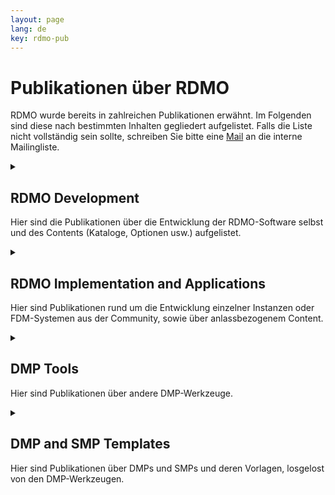 ```yaml
---
layout: page
lang: de
key: rdmo-pub
---
```


# Publikationen über RDMO

RDMO wurde bereits in zahlreichen Publikationen erwähnt. Im Folgenden sind diese nach bestimmten Inhalten gegliedert aufgelistet. Falls die Liste nicht vollständig sein sollte, schreiben Sie bitte eine <a href="mailto:rdmo-contact@listserv.dfn.de">Mail</a> an die interne Mailingliste.<br/>

<details>
  <summary><h2>RDMO Development</h2>
    <p>Hier sind die Publikationen über die Entwicklung der RDMO-Software selbst und des Contents (Kataloge, Optionen usw.) aufgelistet.</p>
  </summary>
  <ul class="publication">
  {% for publication in site.data.publications.RDMO_development %}
    <li>
        <i>{{ publication.authors }}</i> ({{ publication.date }}).<br />
        <strong>{{ publication.title }}</strong> [{{ publication.type }}].<br />
        {% if publication.doi %}<a href="{{ publication.doi }}">Download</a>
        {% else if publication.uri %}<a href="{{ publication.uri }}">Download</a>
        {% endif %}
    </li>
  {% endfor %}
  </ul>
</details>

<details>
  <summary><h2>RDMO Implementation and Applications</h2>
    <p>Hier sind Publikationen rund um die Entwicklung einzelner Instanzen oder FDM-Systemen aus der Community, sowie über anlassbezogenem Content.</p>
  </summary>
  <ul class="publication">
  {% for publication in site.data.publications.RDMO_implementation %}
    <li>
        <i>{{ publication.authors }}</i> ({{ publication.date }}).<br />
        <strong>{{ publication.title }}</strong> [{{ publication.type }}].<br />
        {% if publication.doi %}<a href="{{ publication.doi }}">Download</a>
        {% else if publication.uri %}<a href="{{ publication.uri }}">Download</a>
        {% endif %}
    </li>
  {% endfor %}
  </ul>
</details>

<details>
  <summary><h2>DMP Tools</h2>
    <p>Hier sind Publikationen über andere DMP-Werkzeuge.</p>
  </summary>
  <ul class="publication">
  {% for publication in site.data.publications.DMP_Tools %}
    <li>
        <i>{{ publication.authors }}</i> ({{ publication.date }}).<br />
        <strong>{{ publication.title }}</strong> [{{ publication.type }}].<br />
        {% if publication.doi %}<a href="{{ publication.doi }}">Download</a>
        {% else if publication.uri %}<a href="{{ publication.uri }}">Download</a>
        {% endif %}
    </li>
  {% endfor %}
  </ul>
</details>

<details>
  <summary><h2>DMP and SMP Templates</h2>
    <p>Hier sind Publikationen über DMPs und SMPs und deren Vorlagen, losgelost von den DMP-Werkzeugen.</p>
  </summary>
  <ul class="publication">
  {% for publication in site.data.publications.DMP_SMP %}
    <li>
        <i>{{ publication.authors }}</i> ({{ publication.date }}).<br />
        <strong>{{ publication.title }}</strong> [{{ publication.type }}].<br />
        {% if publication.doi %}<a href="{{ publication.doi }}">Download</a>
        {% else if publication.uri %}<a href="{{ publication.uri }}">Download</a>
        {% endif %}
    </li>
  {% endfor %}
  </ul>
</details>
